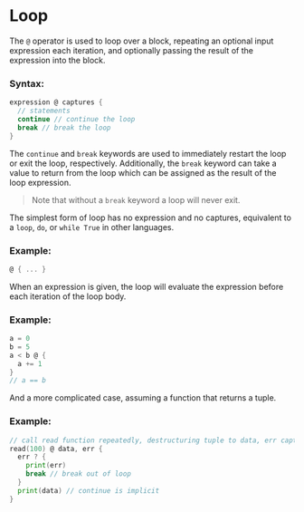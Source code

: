 # Loop

The `@` operator is used to loop over a block, repeating an optional input expression each iteration, and optionally passing the result of the expression into the block.

### Syntax:

```go
expression @ captures {
  // statements
  continue // continue the loop
  break // break the loop
}
```

The `continue` and `break` keywords are used to immediately restart the loop or exit the loop, respectively. Additionally, the `break` keyword can take a value to return from the loop which can be assigned as the result of the loop expression.

> Note that without a `break` keyword a loop will never exit.

The simplest form of loop has no expression and no captures, equivalent to a `loop`, `do`, or `while True` in other languages.

### Example:

```go
@ { ... }
```

When an expression is given, the loop will evaluate the expression before each iteration of the loop body. 

### Example:

```go
a = 0
b = 5
a < b @ {
  a += 1
}
// a == b
```

And a more complicated case, assuming a function that returns a tuple.

### Example:

```go
// call read function repeatedly, destructuring tuple to data, err captures
read(100) @ data, err {
  err ? {
    print(err)
    break // break out of loop
  }
  print(data) // continue is implicit
}
```
